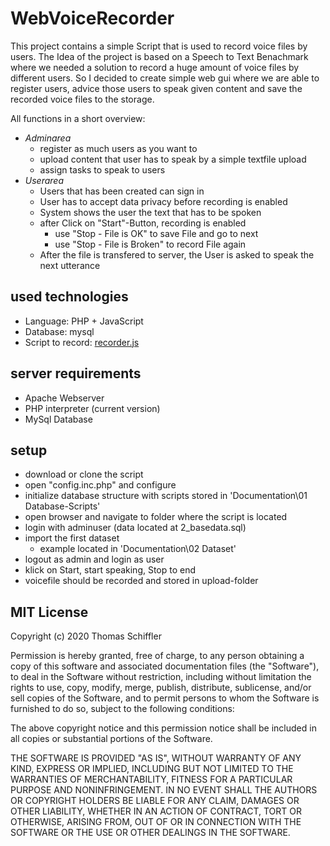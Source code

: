 # WebVoiceRecorder
This project contains a simple Script that is used to record voice files by users. The Idea of the project is based on a Speech to Text Benachmark where we needed a solution to record a huge amount of voice files by different users. So I decided to create simple web gui where we are able to register users, advice those users to speak given content and save the recorded voice files to the storage.

All functions in a short overview:

- *Adminarea*
    - register as much users as you want to
    - upload content that user has to speak by a simple textfile upload
    - assign tasks to speak to users
- *Userarea*    
    - Users that has been created can sign in
    - User has to accept data privacy before recording is enabled
    - System shows the user the text that has to be spoken
    - after Click on "Start"-Button, recording is enabled
        - use "Stop - File is OK" to save File and go to next
        - use "Stop - File is Broken" to record File again
    - After the file is transfered to server, the User is asked to speak the next utterance  

## used technologies
- Language: PHP + JavaScript
- Database: mysql
- Script to record: [recorder.js](https://github.com/mattdiamond/Recorderjs)

## server requirements
- Apache Webserver
- PHP interpreter (current version)
- MySql Database 

## setup
- download or clone the script
- open "config.inc.php" and configure
- initialize database structure with scripts stored in 'Documentation\01 Database-Scripts'
- open browser and navigate to folder where the script is located
- login with adminuser (data located at 2_basedata.sql)
- import the first dataset
  - example located in 'Documentation\02 Dataset' 
- logout as admin and login as user
- klick on Start, start speaking, Stop to end
- voicefile should be recorded and stored in upload-folder

## MIT License

Copyright (c) 2020 Thomas Schiffler

Permission is hereby granted, free of charge, to any person obtaining a copy of this software and associated documentation files (the "Software"), to deal in the Software without restriction, including without limitation the rights to use, copy, modify, merge, publish, distribute, sublicense, and/or sell copies of the Software, and to permit persons to whom the Software is furnished to do so, subject to the following conditions:

The above copyright notice and this permission notice shall be included in all copies or substantial portions of the Software.

THE SOFTWARE IS PROVIDED "AS IS", WITHOUT WARRANTY OF ANY KIND, EXPRESS OR IMPLIED, INCLUDING BUT NOT LIMITED TO THE WARRANTIES OF MERCHANTABILITY, FITNESS FOR A PARTICULAR PURPOSE AND NONINFRINGEMENT. IN NO EVENT SHALL THE AUTHORS OR COPYRIGHT HOLDERS BE LIABLE FOR ANY CLAIM, DAMAGES OR OTHER LIABILITY, WHETHER IN AN ACTION OF CONTRACT, TORT OR OTHERWISE, ARISING FROM, OUT OF OR IN CONNECTION WITH THE SOFTWARE OR THE USE OR OTHER DEALINGS IN THE SOFTWARE.
